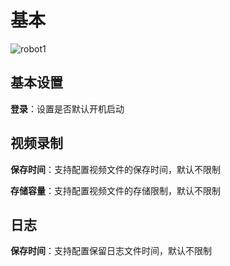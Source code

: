 # 基本

![robot1](https://docimages.blob.core.chinacloudapi.cn/images/Robot/Robot-Settings-Basic-0.png)



## 基本设置

**登录**：设置是否默认开机启动

## 视频录制

**保存时间**：支持配置视频文件的保存时间，默认不限制

**存储容量**：支持配置视频文件的存储限制，默认不限制

## 日志
**保存时间**：支持配置保留日志文件时间，默认不限制
